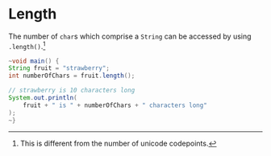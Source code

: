 # Length

The number of `char`s which comprise a `String` can be accessed by using `.length()`.[^codepoints]

```java
~void main() {
String fruit = "strawberry";
int numberOfChars = fruit.length();

// strawberry is 10 characters long
System.out.println(
    fruit + " is " + numberOfChars + " characters long"
);
~}
```

[^codepoints]: This is different from the number of unicode codepoints.
